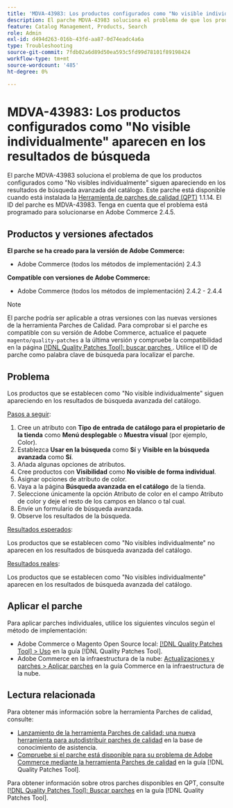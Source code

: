 ```yaml
---
title: 'MDVA-43983: Los productos configurados como "No visible individualmente" aparecen en los resultados de búsqueda'
description: El parche MDVA-43983 soluciona el problema de que los productos configurados como "No visibles individualmente" siguen apareciendo en los resultados de búsqueda avanzada del catálogo. Este parche está disponible cuando está instalada la [Quality Patches Tool (QPT)](https://experienceleague.adobe.com/es/docs/commerce-operations/tools/quality-patches-tool/quality-patches-tool-to-self-serve-quality-patches) 1.1.14. El ID del parche es MDVA-43983. Tenga en cuenta que el problema está programado para solucionarse en Adobe Commerce 2.4.5.
feature: Catalog Management, Products, Search
role: Admin
exl-id: d494d263-016b-43fd-aa87-0d74eadc4a6a
type: Troubleshooting
source-git-commit: 7fdb02a6d89d50ea593c5fd99d78101f89198424
workflow-type: tm+mt
source-wordcount: '485'
ht-degree: 0%

---
```


# MDVA-43983: Los productos configurados como &quot;No visible individualmente&quot; aparecen en los resultados de búsqueda

El parche MDVA-43983 soluciona el problema de que los productos configurados como &quot;No visibles individualmente&quot; siguen apareciendo en los resultados de búsqueda avanzada del catálogo. Este parche está disponible cuando está instalada la [Herramienta de parches de calidad (QPT)](https://experienceleague.adobe.com/es/docs/commerce-operations/tools/quality-patches-tool/quality-patches-tool-to-self-serve-quality-patches) 1.1.14. El ID del parche es MDVA-43983. Tenga en cuenta que el problema está programado para solucionarse en Adobe Commerce 2.4.5.

## Productos y versiones afectados

**El parche se ha creado para la versión de Adobe Commerce:**

* Adobe Commerce (todos los métodos de implementación) 2.4.3

**Compatible con versiones de Adobe Commerce:**

* Adobe Commerce (todos los métodos de implementación) 2.4.2 - 2.4.4

>[!NOTE]
>
>El parche podría ser aplicable a otras versiones con las nuevas versiones de la herramienta Parches de Calidad. Para comprobar si el parche es compatible con su versión de Adobe Commerce, actualice el paquete `magento/quality-patches` a la última versión y compruebe la compatibilidad en la página [[!DNL Quality Patches Tool]: buscar parches ](https://experienceleague.adobe.com/es/docs/commerce-operations/tools/quality-patches-tool/quality-patches-tool-to-self-serve-quality-patches). Utilice el ID de parche como palabra clave de búsqueda para localizar el parche.

## Problema

Los productos que se establecen como &quot;No visible individualmente&quot; siguen apareciendo en los resultados de búsqueda avanzada del catálogo.

<u>Pasos a seguir</u>:

1. Cree un atributo con **Tipo de entrada de catálogo para el propietario de la tienda** como **Menú desplegable** o **Muestra visual** (por ejemplo, Color).
1. Establezca **Usar en la búsqueda** como **Sí** y **Visible en la búsqueda avanzada** como **Sí**.
1. Añada algunas opciones de atributos.
1. Cree productos con **Visibilidad** como **No visible de forma individual**.
1. Asignar opciones de atributo de color.
1. Vaya a la página **Búsqueda avanzada en el catálogo** de la tienda.
1. Seleccione únicamente la opción Atributo de color en el campo Atributo de color y deje el resto de los campos en blanco o tal cual.
1. Envíe un formulario de búsqueda avanzada.
1. Observe los resultados de la búsqueda.

<u>Resultados esperados</u>:

Los productos que se establecen como &quot;No visibles individualmente&quot; no aparecen en los resultados de búsqueda avanzada del catálogo.

<u>Resultados reales</u>:

Los productos que se establecen como &quot;No visibles individualmente&quot; aparecen en los resultados de búsqueda avanzada del catálogo.

## Aplicar el parche

Para aplicar parches individuales, utilice los siguientes vínculos según el método de implementación:

* Adobe Commerce o Magento Open Source local: [[!DNL Quality Patches Tool] > Uso](/help/tools/quality-patches-tool/usage.md) en la guía [!DNL Quality Patches Tool].
* Adobe Commerce en la infraestructura de la nube: [Actualizaciones y parches > Aplicar parches](https://experienceleague.adobe.com/docs/commerce-cloud-service/user-guide/develop/upgrade/apply-patches.html?lang=es) en la guía Commerce en la infraestructura de la nube.

## Lectura relacionada

Para obtener más información sobre la herramienta Parches de calidad, consulte:

* [Lanzamiento de la herramienta Parches de calidad: una nueva herramienta para autodistribuir parches de calidad](https://experienceleague.adobe.com/es/docs/commerce-operations/tools/quality-patches-tool/quality-patches-tool-to-self-serve-quality-patches) en la base de conocimiento de asistencia.
* [Compruebe si el parche está disponible para su problema de Adobe Commerce mediante la herramienta Parches de calidad](/help/tools/quality-patches-tool/patches-available-in-qpt/check-patch-for-magento-issue-with-magento-quality-patches.md) en la guía [!DNL Quality Patches Tool].

Para obtener información sobre otros parches disponibles en QPT, consulte [[!DNL Quality Patches Tool]: Buscar parches](https://experienceleague.adobe.com/tools/commerce-quality-patches/index.html?lang=es) en la guía [!DNL Quality Patches Tool].
